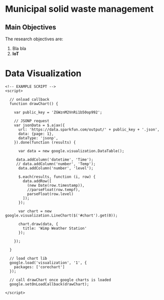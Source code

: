 # Municipal solid waste management

## Main Objectives

The research objectives are:

1. Bla bla
2. **IoT**

# Data Visualization

<!DOCTYPE html>
<html>
  <head>
    <!-- EXTERNAL LIBS-->
    <script src="https://ajax.googleapis.com/ajax/libs/jquery/1.11.1/jquery.min.js"></script>
    <script src="https://www.google.com/jsapi"></script>

    <!-- EXAMPLE SCRIPT -->
    <script>

      // onload callback
      function drawChart() {

        var public_key = 'ZGWznM2VnRi1b50op992';

        // JSONP request
        var jsonData = $.ajax({
          url: 'https://data.sparkfun.com/output/' + public_key + '.json',
          data: {page: 1},
          dataType: 'jsonp',
        }).done(function (results) {

          var data = new google.visualization.DataTable();

         data.addColumn('datetime', 'Time');
         // data.addColumn('number', 'Temp');
          data.addColumn('number', 'level');

          $.each(results, function (i, row) {
            data.addRow([
              (new Date(row.timestamp)),
              //parseFloat(row.tempf),
              parseFloat(row.level)
            ]);
          });

          var chart = new google.visualization.LineChart($('#chart').get(0));

          chart.draw(data, {
            title: 'Wimp Weather Station'
          });

        });

      }

      // load chart lib
      google.load('visualization', '1', {
        packages: ['corechart']
      });

      // call drawChart once google charts is loaded
      google.setOnLoadCallback(drawChart);

    </script>

  </head>
  <body>
    <div id="chart" style="width: 100%;"></div>
  </body>
</html>
